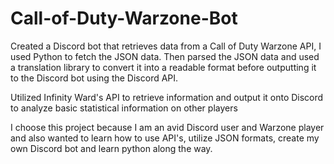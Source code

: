 ﻿# Call-of-Duty-Warzone-Bot
 
 Created a Discord bot that retrieves data from a Call of Duty Warzone API, I used Python to fetch the JSON data. Then parsed the JSON data and used a translation library to convert it into a readable format before outputting it to the Discord bot using the Discord API.

Utilized Infinity Ward's API to retrieve information and output it onto Discord to analyze basic statistical information on other players

I choose this project because I am an avid Discord user and Warzone player and also wanted to learn how to use API's, utilize JSON formats, create my own Discord bot and learn python along the way.
